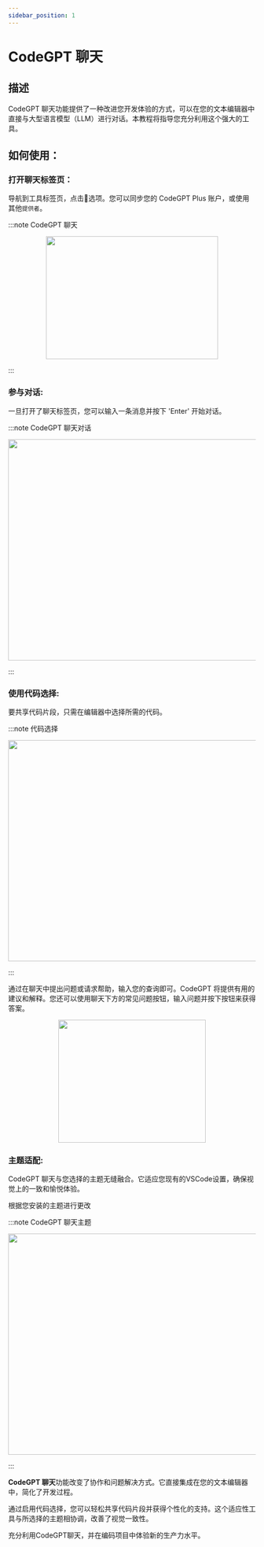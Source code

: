 ```yaml
---
sidebar_position: 1
---
```

# CodeGPT 聊天

## 描述
CodeGPT 聊天功能提供了一种改进您开发体验的方式，可以在您的文本编辑器中直接与大型语言模型（LLM）进行对话。本教程将指导您充分利用这个强大的工具。

## 如何使用：
### 打开聊天标签页：
导航到工具标签页，点击💬选项。您可以同步您的 CodeGPT Plus 账户，或使用其他`提供者`。

:::note CodeGPT 聊天
<p align="center">
      <img width="350" height="250" src="https://github.com/davila7/code-gpt-docs/assets/37567214/7f0d756a-4698-44a4-bff7-77d68f69f585" />
</p>
:::

### 参与对话:

一旦打开了聊天标签页，您可以输入一条消息并按下 'Enter' 开始对话。

:::note CodeGPT 聊天对话
<p align="center">
      <img width="600" height="450" src="https://github.com/davila7/code-gpt-docs/assets/37567214/286fd1a9-beda-42a5-8219-760da8f8eb25"/>
</p>
:::

### 使用代码选择:
要共享代码片段，只需在编辑器中选择所需的代码。

:::note 代码选择
<p align="center">
      <img width="600" height="450"  src="https://github.com/davila7/code-gpt-docs/assets/37567214/021b2fbb-c5ce-459c-bceb-dc0e8d42f404" />
</p>
:::

通过在聊天中提出问题或请求帮助，输入您的查询即可。CodeGPT 将提供有用的建议和解释。您还可以使用聊天下方的常见问题按钮，输入问题并按下按钮来获得答案。

<p align="center">
    <img width="300" height="250"  src="https://github.com/davila7/code-gpt-docs/assets/37567214/1fcb06ec-6439-4e9f-bcd9-8af0f635ccc2" />
</p>


### 主题适配:

CodeGPT 聊天与您选择的主题无缝融合。它适应您现有的VSCode设置，确保视觉上的一致和愉悦体验。

根据您安装的主题进行更改

:::note CodeGPT 聊天主题
<p align="center">
    <img width="600" height="450"  src="https://github.com/davila7/code-gpt-docs/assets/37567214/412c744e-ff7e-4a83-9080-474f056ec644" />
</p>
:::

**CodeGPT 聊天**功能改变了协作和问题解决方式。它直接集成在您的文本编辑器中，简化了开发过程。

通过启用代码选择，您可以轻松共享代码片段并获得个性化的支持。这个适应性工具与所选择的主题相协调，改善了视觉一致性。

充分利用CodeGPT聊天，并在编码项目中体验新的生产力水平。
